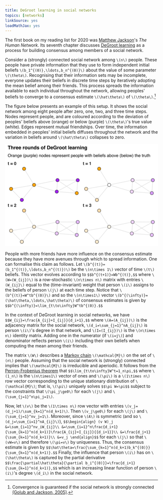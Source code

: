 ```yaml
---
title: DeGroot learning in social networks
topics: [networks]
linkSource: yes
loadMathJax: yes
---
```


The first book on my reading list for 2020 was [Matthew Jackson](https://web.stanford.edu/~jacksonm/)'s *The Human Network*.
Its seventh chapter discusses [DeGroot learning](https://en.wikipedia.org/wiki/DeGroot_learning) as a process for building consensus among members of a social network.

Consider a (strongly) connected social network among `\(n\)` people.
These people have private information that they use to form independent initial beliefs `\(b_1^{(0)},\ldots,b_n^{(0)}\)` about the value of some parameter `\(\theta\)`.
Recognising that their information sets may be incomplete, everyone updates their beliefs in discrete time steps by iteratively adopting the mean belief among their friends.
This process spreads the information available to each individual throughout the network, allowing peoples' beliefs to converge to a consensus estimate `\(\hat\theta\)` of `\(\theta\)`.[^connected]

[^connected]: Convergence is guaranteed if the social network is strongly connected [(Golub and Jackson, 2005)](https://doi.org/10.1257/mic.2.1.112).

The figure below presents an example of this setup.
It shows the social network among eight people after zero, one, two, and three time steps.
Nodes represent people, and are coloured according to the deviation of peoples' beliefs above (orange) or below (purple) `\(\theta\)`'s true value (white).
Edges represent mutual friendships.
Over time, the information embedded in peoples' initial beliefs diffuses throughout the network and the variation in beliefs around `\(\hat\theta\)` collapses to zero.

![](figures/example-1.svg)

People with more friends have more influence on the consensus estimate because they have more avenues through which to spread information.
One can formalise this claim as follows.
Let `\(b^{(t)}=(b_1^{(t)},\ldots,b_n^{(t)})\)` be the `\(n\times 1\)` vector of time `\(t\)` beliefs.
This vector evolves according to
`$$b^{(t+1)}=Wb^{(t)},$$`
where `\(W=(W_{ij})\)` is a row-stochastic `\(n\times n\)` matrix with entries `\(W_{ij}\)` equal to the (time-invariant) weight that person `\(i\)` assigns to the beliefs of person `\(j\)` at each time step.
Notice that `\(b^{(t)}=W^tb^{(0)}\)` and so the `\(n\times1\)` vector `\(b^{(\infty)}=(\hat\theta,\ldots,\hat\theta)\)` of consensus estimates is given by
`$$b^{(\infty)}=\lim_{t\to\infty}W^tb^{(0)}.$$`

In the context of DeGroot learning in social networks, we have
`$$W_{ij}=\frac{A_{ij}+I_{ij}}{d_i+1},$$`
where `\(A=(A_{ij})\)` is the adjacency matrix for the social network,
`\(d_i=\sum_{j=1}^nA_{ij}\)` is person `\(i\)`'s degree in that network,
and `\(I=(I_{ij})\)` is the `\(n\times n\)` identity matrix.
Adding one in the numerator (if `\(i=j\)`) and denominator reflects person `\(i\)` including their own beliefs when computing the mean among their friends.

The matrix `\(W\)` describes a [Markov chain](https://en.wikipedia.org/wiki/Markov_chain) `\(\mathcal{M}\)` on the set of `\(n\)` people.
Assuming that the social network is (strongly) connected implies that `\(\mathcal{M}\)` is irreducible and aperiodic.
It follows from the [Perron-Frobenius theorem](https://en.wikipedia.org/wiki/Perron–Frobenius_theorem) that
`$$\lim_{t\to\infty}W^t=1_n\pi,$$`
where `\(1_n\)` is the `\(n\times1\)` vector of ones and `\(\pi\)` is a `\(1\times n\)` row vector corresponding to the unique stationary distribution of `\(\mathcal{M}\)`; that is, `\(\pi\)` uniquely solves
`$$\pi W=\pi$$`
subject to the constraints that `\(\pi_j\ge0\)` for each `\(j\)` and `\(\sum_{j=1}^n\pi_j=1\)`.

Now, let `\(v\)` be the `\(1\times n\)` row vector with entries `\(v_j=(d_j+1)/\sum_{k=1}^n(d_k+1)\)`.
Then `\(v_j\ge0\)` for each `\(j\)` and `\(\sum_{j=1}^nv_j=1\)`.
Moreover, since `\(A\)` is symmetric (and so `\(d_j=\sum_{i=1}^nA_{ij}\)`),
`$$\begin{align}
(v W)_j
&=\sum_{i=1}^nv_iW_{ij}\\
&=\sum_{i=1}^n\frac{d_i+1}{\sum_{k=1}^n(d_k+1)}\frac{A_{ij}+I_{ij}}{{d_i+1}}\\
&=\frac{d_j+1}{\sum_{k=1}^n(d_k+1)}\\
&=v_j
\end{align}$$`
for each `\(j\)` so that `\(vW=v\)` and therefore `\(\pi=v\)` by uniqueness.
Thus, the consensus estimate is given by
`$$\hat\theta=\frac{\sum_{k=1}^n(d_k+1)b_k^{(0)}}{\sum_{k=1}^n(d_k+1)}.$$`
Finally, the influence that person `\(i\)` has on `\(\hat\theta\)` is captured by the partial derivative
`$$\frac{\partial\hat\theta}{\partial b_i^{(0)}}=\frac{d_i+1}{\sum_{k=1}^n(d_k+1)},$$`
which is an increasing linear function of person `\(i\)`'s degree `\(d_i\)` in the social network.

